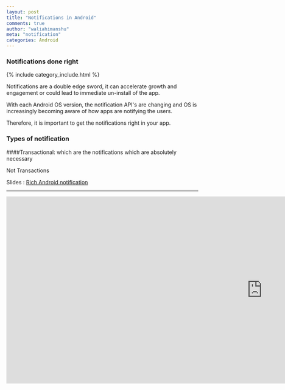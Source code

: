 ```yaml
---
layout: post
title: "Notifications in Android"
comments: true
author: "waliahimanshu"
meta: "notification"
categories: Android
---
```


### Notifications done right 

{% include category_include.html %}

Notifications are a double edge sword, it can accelerate growth and engagement or could lead to immediate un-install of the app.

With each Android OS version, the notification API's are changing and OS is increasingly becoming aware of how apps are notifying the users.

Therefore, it is important to get the notifications right in your app.

### Types of notification

####Transactional:
which are the notifications which are absolutely necessary  


Not Transactions



Slides : [Rich Android notification](https://speakerdeck.com/waliahimanshu/rich-android-notifications)

<hr>
<iframe width="1344" height="492" src="https://www.youtube.com/embed/THC6HnKX_-k" frameborder="0" allow="accelerometer; autoplay; encrypted-media; gyroscope; picture-in-picture" allowfullscreen></iframe>


<script src="https://gist.github.com/waliahimanshu/c237c1dce48183aa8e88b3c021ff4576.js"></script>

<script src="https://gist.github.com/waliahimanshu/97c7c074367965ad9b241adc9e769fbb.js"></script>

<script src="https://gist.github.com/waliahimanshu/1faaa6f020172217751476432896a114.js"></script>